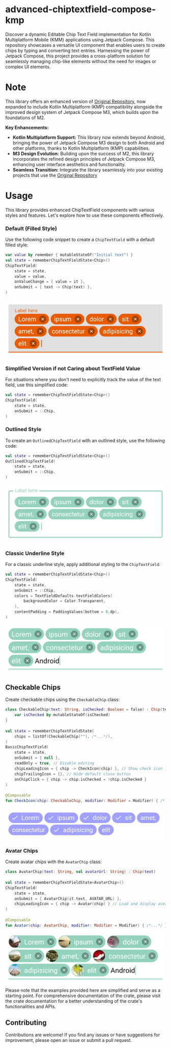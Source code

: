 # advanced-chiptextfield-compose-kmp

Discover a dynamic Editable Chip Text Field implementation for Kotlin Multiplatform Mobile (KMM) applications using Jetpack Compose. This repository showcases a versatile UI component that enables users to create chips by typing and converting text entries. Harnessing the power of Jetpack Compose, this project provides a cross-platform solution for seamlessly managing chip-like elements without the need for images or complex UI elements.

# Note

This library offers an enhanced version of [Original Repository](https://github.com/dokar3/ChipTextField/tree/main), now expanded to include Kotlin Multiplatform (KMP) compatibility alongside the improved design system of Jetpack Compose M3, which builds upon the foundations of M2.

**Key Enhancements:**

* **Kotlin Multiplatform Support:** This library now extends beyond Android, bringing the power of Jetpack Compose M3 design to both Android and other platforms, thanks to Kotlin Multiplatform (KMP) capabilities.
* **M3 Design Evolution:** Building upon the success of M2, this library incorporates the refined design principles of Jetpack Compose M3, enhancing user interface aesthetics and functionality.
* **Seamless Transition:** Integrate the library seamlessly into your existing projects that use the [Original Repository](https://github.com/dokar3/ChipTextField/tree/main)

# Usage

This library provides enhanced ChipTextField components with various styles and features. Let's explore how to use these components effectively.

### Default (Filled Style)

Use the following code snippet to create a `ChipTextField` with a default filled style:

```kotlin
var value by remember { mutableStateOf("Initial text") }
val state = rememberChipTextFieldState<Chip>()
ChipTextField(
    state = state,
    value = value,
    onValueChange = { value = it },
    onSubmit = { text -> Chip(text) },
)

```

![](/images/screenshot_filled.jpg)

### Simplified Version if not Caring about TextField Value

For situations where you don't need to explicitly track the value of the text field, use this simplified code:

```kotlin
val state = rememberChipTextFieldState<Chip>()
ChipTextField(
    state = state,
    onSubmit = ::Chip,
)
```

### Outlined Style

To create an `OutlinedChipTextField` with an outlined style, use the following code:

```kotlin
val state = rememberChipTextFieldState<Chip>()
OutlinedChipTextField(
    state = state,
    onSubmit = ::Chip,
)
```

![](/images/screenshot_outlined.jpg)

### Classic Underline Style

For a classic underline style, apply additional styling to the `ChipTextField`:

```kotlin
val state = rememberChipTextFieldState<Chip>()
ChipTextField(
    state = state,
    onSubmit = ::Chip,
    colors = TextFieldDefaults.textFieldColors(
        backgroundColor = Color.Transparent,
    ),
    contentPadding = PaddingValues(bottom = 8.dp),
)
```

![](/images/screenshot_light.png)

## Checkable Chips

Create checkable chips using the `CheckableChip` class:

```kotlin
class CheckableChip(text: String, isChecked: Boolean = false) : Chip(text) {
    var isChecked by mutableStateOf(isChecked)
}

val state = rememberChipTextFieldState(
    chips = listOf(CheckableChip(""), /*...*/),
)
BasicChipTextField(
    state = state,
    onSubmit = { null },
    readOnly = true, // Disable editing
    chipLeadingIcon = { chip -> CheckIcon(chip) }, // Show check icon if checked
    chipTrailingIcon = {}, // Hide default close button
    onChipClick = { chip -> chip.isChecked = !chip.isChecked }
)

@Composable
fun CheckIcon(chip: CheckableChip, modifier: Modifier = Modifier) { /*...*/ }
```

![](/images/screenshot_checkable.jpg)


### Avatar Chips

Create avatar chips with the `AvatarChip` class:


```kotlin
class AvatarChip(text: String, val avatarUrl: String) : Chip(text)

val state = rememberChipTextFieldState<AvatarChip>()
ChipTextField(
    state = state,
    onSubmit = { AvatarChip(it.text, AVATAR_URL) },
    chipLeadingIcon = { chip -> Avatar(chip) } // Load and display avatar
)

@Composable
fun Avatar(chip: AvatarChip, modifier: Modifier = Modifier) { /*...*/ }
```

![](/images/screenshot_avatar.png)


Please note that the examples provided here are simplified and serve as a starting point. For comprehensive documentation of the crate, please visit the crate documentation for a better understanding of the crate's functionalities and APIs.

## Contributing
Contributions are welcome! If you find any issues or have suggestions for improvement, please open an issue or submit a pull request.
